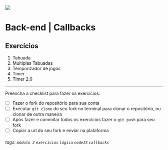 ![](https://i.imgur.com/xG74tOh.png)

# Back-end | Callbacks

## Exercícios

1. Tabuada
2. Multiplas Tabuadas
3. Temporizador de jogos
4. Timer
5. Timer 2.0

---

Preencha a checklist para fazer os exercícios:

-   [ ] Fazer o fork do repositório para sua conta
-   [ ] Executar `git clone` do seu fork no terminal para clonar o repositório, ou clonar de outra maneira
-   [ ] Após fazer e commitar todos os exercícios fazer o `git push` para seu fork
-   [ ] Copiar a url do seu fork e enviar na plataforma

###### tags: `módulo 2` `exercícios` `lógica` `nodeJS` `callbacks`
